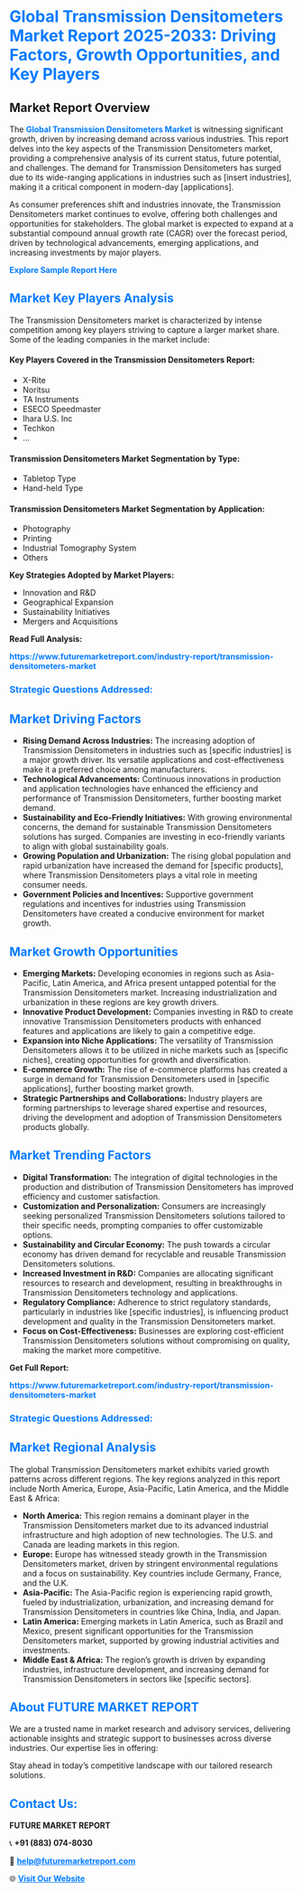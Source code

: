 <h1 style="color: #007BFF;">Global Transmission Densitometers Market Report 2025-2033: Driving Factors, Growth Opportunities, and Key Players</h1>

<section id="overview">
<h2>Market Report Overview</h2>
<p>The <a href="https://www.futuremarketreport.com/industry-report/transmission-densitometers-market" style="color: #007BFF; text-decoration: none;"><strong>Global Transmission Densitometers Market</strong></a> is witnessing significant growth, driven by increasing demand across various industries. This report delves into the key aspects of the Transmission Densitometers market, providing a comprehensive analysis of its current status, future potential, and challenges. The demand for Transmission Densitometers has surged due to its wide-ranging applications in industries such as [insert industries], making it a critical component in modern-day [applications].</p>
<p>As consumer preferences shift and industries innovate, the Transmission Densitometers market continues to evolve, offering both challenges and opportunities for stakeholders. The global market is expected to expand at a substantial compound annual growth rate (CAGR) over the forecast period, driven by technological advancements, emerging applications, and increasing investments by major players.</p>
</section>

<section id="overview">
<p><a href="https://www.futuremarketreport.com/request-sample/reportId=91213" style="color: #007BFF; text-decoration: none;"><strong>Explore Sample Report Here</strong></a></p>
</section>

<section id="key-players">
<h2 style="color: #007BFF;">Market Key Players Analysis</h2>
<p>The Transmission Densitometers market is characterized by intense competition among key players striving to capture a larger market share. Some of the leading companies in the market include:</p>
<h4>Key Players Covered in the Transmission Densitometers Report:</h4>
<ul><li>X-Rite</li><li>Noritsu</li><li>TA Instruments</li><li>ESECO Speedmaster</li><li>Ihara U.S. Inc</li><li>Techkon</li><li>...</li></ul>
<h4>Transmission Densitometers Market Segmentation by Type:</h4>
<ul><li>Tabletop Type</li><li>Hand-held Type</li></ul>

<h4>Transmission Densitometers Market Segmentation by Application:</h4>
<ul><li>Photography</li><li>Printing</li><li>Industrial Tomography System</li><li>Others</li></ul>
<p><strong>Key Strategies Adopted by Market Players:</strong></p>
<ul>
<li>Innovation and R&D</li>
<li>Geographical Expansion</li>
<li>Sustainability Initiatives</li>
<li>Mergers and Acquisitions</li>
</ul>
</section>

<section>
<p><strong>Read Full Analysis: </strong></p><a href="https://www.futuremarketreport.com/industry-report/transmission-densitometers-market" style="color: #007BFF; text-decoration: none;"><strong>https://www.futuremarketreport.com/industry-report/transmission-densitometers-market</strong></a>
<h3 style="color: #007BFF;">Strategic Questions Addressed:</h3>
</section>

<section id="driving-factors">
<h2 style="color: #007BFF;">Market Driving Factors</h2>
<ul>
<li><strong>Rising Demand Across Industries:</strong> The increasing adoption of Transmission Densitometers in industries such as [specific industries] is a major growth driver. Its versatile applications and cost-effectiveness make it a preferred choice among manufacturers.</li>
<li><strong>Technological Advancements:</strong> Continuous innovations in production and application technologies have enhanced the efficiency and performance of Transmission Densitometers, further boosting market demand.</li>
<li><strong>Sustainability and Eco-Friendly Initiatives:</strong> With growing environmental concerns, the demand for sustainable Transmission Densitometers solutions has surged. Companies are investing in eco-friendly variants to align with global sustainability goals.</li>
<li><strong>Growing Population and Urbanization:</strong> The rising global population and rapid urbanization have increased the demand for [specific products], where Transmission Densitometers plays a vital role in meeting consumer needs.</li>
<li><strong>Government Policies and Incentives:</strong> Supportive government regulations and incentives for industries using Transmission Densitometers have created a conducive environment for market growth.</li>
</ul>
</section>

<section id="growth-opportunities">
<h2 style="color: #007BFF;">Market Growth Opportunities</h2>
<ul>
<li><strong>Emerging Markets:</strong> Developing economies in regions such as Asia-Pacific, Latin America, and Africa present untapped potential for the Transmission Densitometers market. Increasing industrialization and urbanization in these regions are key growth drivers.</li>
<li><strong>Innovative Product Development:</strong> Companies investing in R&D to create innovative Transmission Densitometers products with enhanced features and applications are likely to gain a competitive edge.</li>
<li><strong>Expansion into Niche Applications:</strong> The versatility of Transmission Densitometers allows it to be utilized in niche markets such as [specific niches], creating opportunities for growth and diversification.</li>
<li><strong>E-commerce Growth:</strong> The rise of e-commerce platforms has created a surge in demand for Transmission Densitometers used in [specific applications], further boosting market growth.</li>
<li><strong>Strategic Partnerships and Collaborations:</strong> Industry players are forming partnerships to leverage shared expertise and resources, driving the development and adoption of Transmission Densitometers products globally.</li>
</ul>
</section>

<section id="trending-factors">
<h2 style="color: #007BFF;">Market Trending Factors</h2>
<ul>
<li><strong>Digital Transformation:</strong> The integration of digital technologies in the production and distribution of Transmission Densitometers has improved efficiency and customer satisfaction.</li>
<li><strong>Customization and Personalization:</strong> Consumers are increasingly seeking personalized Transmission Densitometers solutions tailored to their specific needs, prompting companies to offer customizable options.</li>
<li><strong>Sustainability and Circular Economy:</strong> The push towards a circular economy has driven demand for recyclable and reusable Transmission Densitometers solutions.</li>
<li><strong>Increased Investment in R&D:</strong> Companies are allocating significant resources to research and development, resulting in breakthroughs in Transmission Densitometers technology and applications.</li>
<li><strong>Regulatory Compliance:</strong> Adherence to strict regulatory standards, particularly in industries like [specific industries], is influencing product development and quality in the Transmission Densitometers market.</li>
<li><strong>Focus on Cost-Effectiveness:</strong> Businesses are exploring cost-efficient Transmission Densitometers solutions without compromising on quality, making the market more competitive.</li>
</ul>
</section>

<section>
<p><strong>Get Full Report: </strong></p><a href="https://www.futuremarketreport.com/industry-report/transmission-densitometers-market" style="color: #007BFF; text-decoration: none;"><strong>https://www.futuremarketreport.com/industry-report/transmission-densitometers-market</strong></a>
<h3 style="color: #007BFF;">Strategic Questions Addressed:</h3>
</section>


<section id="regional-analysis">
<h2 style="color: #007BFF;">Market Regional Analysis</h2>
<p>The global Transmission Densitometers market exhibits varied growth patterns across different regions. The key regions analyzed in this report include North America, Europe, Asia-Pacific, Latin America, and the Middle East & Africa:</p>
<ul>
<li><strong>North America:</strong> This region remains a dominant player in the Transmission Densitometers market due to its advanced industrial infrastructure and high adoption of new technologies. The U.S. and Canada are leading markets in this region.</li>
<li><strong>Europe:</strong> Europe has witnessed steady growth in the Transmission Densitometers market, driven by stringent environmental regulations and a focus on sustainability. Key countries include Germany, France, and the U.K.</li>
<li><strong>Asia-Pacific:</strong> The Asia-Pacific region is experiencing rapid growth, fueled by industrialization, urbanization, and increasing demand for Transmission Densitometers in countries like China, India, and Japan.</li>
<li><strong>Latin America:</strong> Emerging markets in Latin America, such as Brazil and Mexico, present significant opportunities for the Transmission Densitometers market, supported by growing industrial activities and investments.</li>
<li><strong>Middle East & Africa:</strong> The region’s growth is driven by expanding industries, infrastructure development, and increasing demand for Transmission Densitometers in sectors like [specific sectors].</li>
</ul>
</section>

<footer>
<h2 style="color: #007BFF;">About FUTURE MARKET REPORT</h2>
<p>We are a trusted name in market research and advisory services, delivering actionable insights and strategic support to businesses across diverse industries. Our expertise lies in offering:</p>

<p>Stay ahead in today’s competitive landscape with our tailored research solutions.</p>

<h2 style="color: #007BFF;">Contact Us:</h2>
<p><strong>FUTURE MARKET REPORT</strong></p>
<p>📞 <strong>+91 (883) 074-8030</strong></p>
<p>📧 <strong><a href="mailto:help@futuremarketreport.com" style="color: #007BFF;">help@futuremarketreport.com</a></strong></p>
<p>🌐 <strong><a href="https://www.futuremarketreport.com/" style="color: #007BFF;">Visit Our Website</a></strong></p>
</footer>